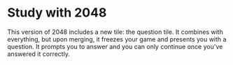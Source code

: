 # Study with 2048
This version of 2048 includes a new tile: the question tile. It combines with everything, but upon merging, it freezes your game and presents you with a question. It prompts you to answer and you can only continue once you've answered it correctly.